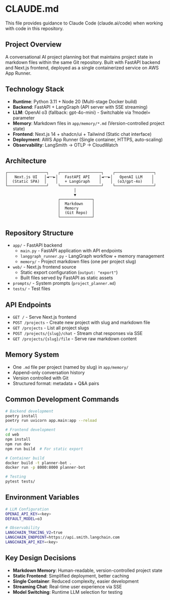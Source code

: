 # CLAUDE.md

This file provides guidance to Claude Code (claude.ai/code) when working with code in this repository.

## Project Overview

A conversational AI project planning bot that maintains project state in markdown files within the same Git repository. Built with FastAPI backend and Next.js frontend, deployed as a single containerized service on AWS App Runner.

## Technology Stack

- **Runtime**: Python 3.11 + Node 20 (Multi-stage Docker build)
- **Backend**: FastAPI + LangGraph (API server with SSE streaming)
- **LLM**: OpenAI o3 (fallback: gpt-4o-mini) - Switchable via ?model= parameter
- **Memory**: Markdown files in `app/memory/*.md` (Version-controlled project state)
- **Frontend**: Next.js 14 + shadcn/ui + Tailwind (Static chat interface)
- **Deployment**: AWS App Runner (Single container, HTTPS, auto-scaling)
- **Observability**: LangSmith → OTLP → CloudWatch

## Architecture

```
┌─────────────────┐    ┌──────────────────┐    ┌─────────────────┐
│   Next.js UI   │◄──►│   FastAPI API    │◄──►│   OpenAI LLM    │
│  (Static SPA)  │    │   + LangGraph    │    │  (o3/gpt-4o)    │
└─────────────────┘    └──────────────────┘    └─────────────────┘
                              │
                              ▼
                       ┌──────────────┐
                       │  Markdown    │
                       │  Memory      │
                       │  (Git Repo)  │
                       └──────────────┘
```

## Repository Structure

- `app/` - FastAPI backend
  - `main.py` - FastAPI application with API endpoints
  - `langgraph_runner.py` - LangGraph workflow + memory management
  - `memory/` - Project markdown files (one per project slug)
- `web/` - Next.js frontend source
  - Static export configuration (`output: "export"`)
  - Built files served by FastAPI as static assets
- `prompts/` - System prompts (`project_planner.md`)
- `tests/` - Test files

## API Endpoints

- `GET /` - Serve Next.js frontend
- `POST /projects` - Create new project with slug and markdown file
- `GET /projects` - List all project slugs
- `POST /projects/{slug}/chat` - Stream chat responses via SSE
- `GET /projects/{slug}/file` - Serve raw markdown content

## Memory System

- One `.md` file per project (named by slug) in `app/memory/`
- Append-only conversation history
- Version controlled with Git
- Structured format: metadata + Q&A pairs

## Common Development Commands

```bash
# Backend development
poetry install
poetry run uvicorn app.main:app --reload

# Frontend development
cd web
npm install
npm run dev
npm run build  # For static export

# Container build
docker build -t planner-bot .
docker run -p 8000:8000 planner-bot

# Testing
pytest tests/
```

## Environment Variables

```bash
# LLM Configuration
OPENAI_API_KEY=<key>
DEFAULT_MODEL=o3

# Observability
LANGCHAIN_TRACING_V2=true
LANGCHAIN_ENDPOINT=https://api.smith.langchain.com
LANGCHAIN_API_KEY=<key>
```

## Key Design Decisions

- **Markdown Memory**: Human-readable, version-controlled project state
- **Static Frontend**: Simplified deployment, better caching
- **Single Container**: Reduced complexity, easier development
- **Streaming Chat**: Real-time user experience via SSE
- **Model Switching**: Runtime LLM selection for testing